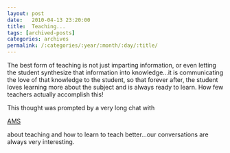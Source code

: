 ```yaml
---
layout: post
date:	2010-04-13 23:20:00
title:  Teaching...
tags: [archived-posts]
categories: archives
permalink: /:categories/:year/:month/:day/:title/
---
```

The best form of teaching is not just imparting information, or even letting the student synthesize that information into knowledge...it is communicating the love of that knowledge to the student, so that forever after, the student loves learning more about the subject and is always ready to learn. How few teachers actually accomplish this!

This thought was prompted by a very long chat with 

<a href="http://toroid.org/ams/etc/"> AMS </a>

about teaching and how to learn to teach better...our conversations are always very interesting.
